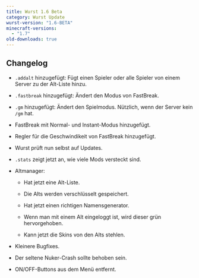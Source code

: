 ```yaml
---
title: Wurst 1.6 Beta
category: Wurst Update
wurst-version: "1.6-BETA"
minecraft-versions:
  - "1.7"
old-downloads: true
---
```

## Changelog

- `.addalt` hinzugefügt: Fügt einen Spieler oder alle Spieler von einem Server zu der Alt-Liste hinzu.

- `.fastbreak` hinzugefügt: Ändert den Modus von FastBreak.

- `.gm` hinzugefügt: Ändert den Spielmodus. Nützlich, wenn der Server kein `/gm` hat.

- FastBreak mit Normal- und Instant-Modus hinzugefügt.

- Regler für die Geschwindikeit von FastBreak hinzugefügt.

- Wurst prüft nun selbst auf Updates.

- `.stats` zeigt jetzt an, wie viele Mods versteckt sind.

- Altmanager:

  - Hat jetzt eine Alt-Liste.

  - Die Alts werden verschlüsselt gespeichert.

  - Hat jetzt einen richtigen Namensgenerator.

  - Wenn man mit einem Alt eingeloggt ist, wird dieser grün hervorgehoben.

  - Kann jetzt die Skins von den Alts stehlen.

- Kleinere Bugfixes.

- Der seltene Nuker-Crash sollte behoben sein.

- ON/OFF-Buttons aus dem Menü entfernt.
